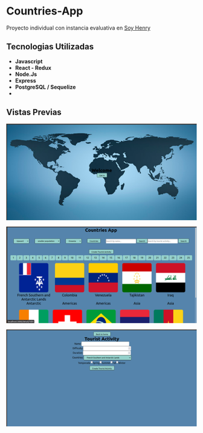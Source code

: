# Countries-App
Proyecto individual con instancia evaluativa en [ Soy Henry ](https://www.soyhenry.com/) 
## Tecnologias Utilizadas
*  __Javascript__ 
*  __React - Redux__ 
*  __Node.Js__ 
*  __Express__ 
*  __PostgreSQL / Sequelize__ 
*  
##  Vistas Previas

</p> 
<p align = 'izquierda'> 
<img src = 'https://github.com/klauss3895/Countries-App/blob/main/images/landingPage.png' </img> 
</p> 
<p align = 'izquierda'> 
<img src = 'https://github.com/klauss3895/Countries-App/blob/main/images/home.png' </img> 
</p> 
<p align = 'izquierda'> 
<img src = 'https://github.com/klauss3895/Countries-App/blob/main/images/createActivity.png' </img> 
</p> 


